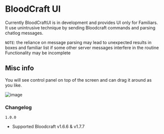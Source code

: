 # BloodCraft UI

Currently BloodCraftUI is in development and provides UI only for Familiars. It use unintrusive technique by sending Bloodcraft commands and parsing chatlog messages.

`NOTE`: the reliance on message parsing may lead to unexpected results in boxes and familiar list if some other server messages interfere in the routine
Functionality may be incomplete

## Misc info
You will see control panel on top of the screen and can drag it around as you like.

![image](https://github.com/user-attachments/assets/9eb95de0-292d-4d41-9a38-045d365ba019)


### Changelog
`1.0.0`
- Supported Bloodcraft v1.6.6 & v1.7.7
